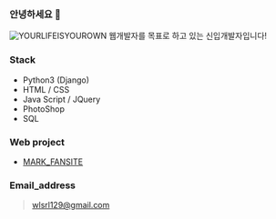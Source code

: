 ### 안녕하세요 👋

![YOURLIFEISYOUROWN](https://i.pinimg.com/originals/df/60/4f/df604f688edd79eed3d9b6111b212c92.png)
웹개발자를 목표로 하고 있는 신입개발자입니다!



### Stack

- Python3 (Django)
- HTML /  CSS
- Java Script / JQuery
- PhotoShop
- SQL


### Web project

* [MARK_FANSITE](http://nctmarklee.pythonanywhere.com/index/)


### Email_address

>wlsrl129@gmail.com
